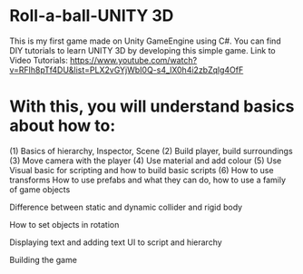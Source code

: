 # Roll-a-ball-UNITY 3D
This is my first game made on Unity GameEngine using C#. 
You can find DIY tutorials to learn UNITY 3D by developing this simple game. 
Link to Video Tutorials: https://www.youtube.com/watch?v=RFlh8pTf4DU&list=PLX2vGYjWbI0Q-s4_lX0h4i2zbZqlg4OfF

# With this, you will understand basics about how to:

(1) Basics of hierarchy, Inspector, Scene       (2) Build player, build surroundings        (3) Move camera with the player         (4) Use material and add colour         (5) Use Visual basic for scripting and how to build basic scripts         (6) How to use transforms
How to use prefabs and what they can do, how to use a family of game objects 

Difference between static and dynamic collider and rigid body 


How to set objects in rotation

Displaying text and adding text UI to script and hierarchy

Building the game 

